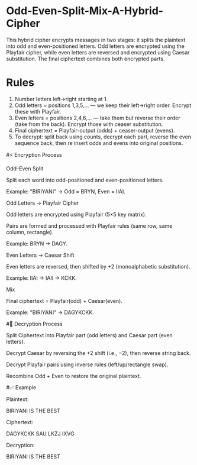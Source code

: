 # Odd-Even-Split-Mix-A-Hybrid-Cipher
This hybrid cipher encrypts messages in two stages: it splits the plaintext into odd and even-positioned letters. Odd letters are encrypted using the Playfair cipher, while even letters are reversed and encrypted using Caesar substitution. The final ciphertext combines both encrypted parts.

# Rules
 1. Number letters left→right starting at 1.
 2. Odd letters = positions 1,3,5,... — we keep their left→right order. Encrypt these with Playfair.
 3. Even letters = positions 2,4,6,... — take them but reverse their order (take from the back). 
Encrypt those with ceaser substitution.
 4. Final ciphertext = Playfair-output (odds) + ceaser-output (evens).
 5. To decrypt: split back using counts, decrypt each part, reverse the even sequence back, then re
insert odds and evens into original positions.

#⚡ Encryption Process

Odd–Even Split

Split each word into odd-positioned and even-positioned letters.

Example: "BIRIYANI" → Odd = BRYN, Even = IIAI.

Odd Letters → Playfair Cipher

Odd letters are encrypted using Playfair (5×5 key matrix).

Pairs are formed and processed with Playfair rules (same row, same column, rectangle).

Example: BRYN → DAGY.

Even Letters → Caesar Shift

Even letters are reversed, then shifted by +2 (monoalphabetic substitution).

Example: IIAI → IAII → KCKK.

Mix

Final ciphertext = Playfair(odd) + Caesar(even).

Example: "BIRIYANI" → DAGYKCKK.

#🔄 Decryption Process

Split Ciphertext into Playfair part (odd letters) and Caesar part (even letters).

Decrypt Caesar by reversing the +2 shift (i.e., −2), then reverse string back.

Decrypt Playfair pairs using inverse rules (left/up/rectangle swap).

Recombine Odd + Even to restore the original plaintext.

#✅ Example

Plaintext:

BIRIYANI IS THE BEST


Ciphertext:

DAGYKCKK SAU LKZJ IXVG


Decryption:

BIRIYANI IS THE BEST
